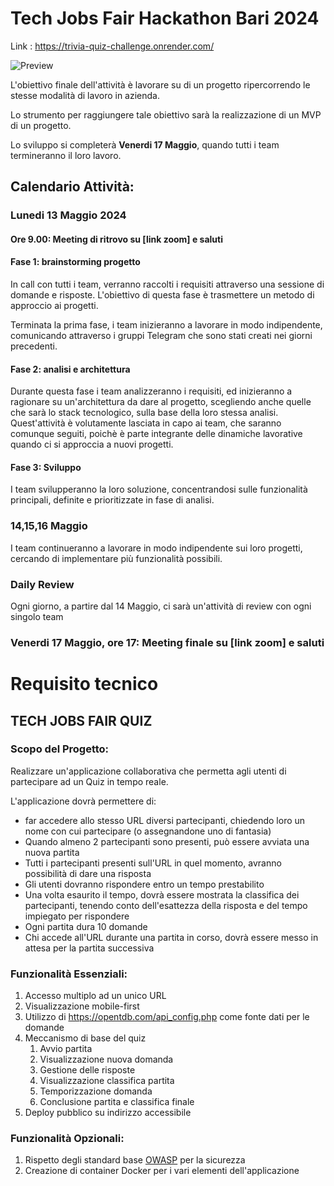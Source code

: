 # Tech Jobs Fair Hackathon Bari 2024

Link : https://trivia-quiz-challenge.onrender.com/

![Preview]()  


L'obiettivo finale dell'attività è lavorare su di un progetto ripercorrendo le stesse modalità di lavoro in azienda.

Lo strumento per raggiungere tale obiettivo sarà la realizzazione di un MVP di un progetto.

Lo sviluppo si completerà **Venerdi 17 Maggio**, quando tutti i team termineranno il loro lavoro.

## Calendario Attività:

### Lunedi 13 Maggio 2024

#### Ore 9.00: Meeting di ritrovo su [link zoom] e saluti

#### Fase 1: brainstorming progetto
In call con tutti i team, verranno raccolti i requisiti attraverso una sessione di domande e risposte.
L'obiettivo di questa fase è trasmettere un metodo di approccio ai progetti.

Terminata la prima fase, i team inizieranno a lavorare in modo indipendente, comunicando attraverso i gruppi Telegram che sono stati creati nei giorni precedenti. 

#### Fase 2: analisi e architettura
Durante questa fase i team analizzeranno i requisiti, ed inizieranno a ragionare su un'architettura da dare al progetto, scegliendo anche quelle che sarà lo stack tecnologico, sulla base della loro stessa analisi.
Quest'attività è volutamente lasciata in capo ai team, che saranno comunque seguiti, poichè è parte integrante delle dinamiche lavorative quando ci si approccia a nuovi progetti.

#### Fase 3: Sviluppo
I team svilupperanno la loro soluzione, concentrandosi sulle funzionalità principali, definite e prioritizzate in fase di analisi.

### 14,15,16 Maggio
I team continueranno a lavorare in modo indipendente sui loro progetti, cercando di implementare più funzionalità possibili.

### Daily Review

Ogni giorno, a partire dal 14 Maggio, ci sarà un'attività di review con ogni singolo team

### Venerdi 17 Maggio, ore 17: Meeting finale su [link zoom] e saluti

# Requisito tecnico

## TECH JOBS FAIR QUIZ

### Scopo del Progetto:
Realizzare un'applicazione collaborativa che permetta agli utenti di partecipare ad un Quiz in tempo reale.

L'applicazione dovrà permettere di:
- far accedere allo stesso URL diversi partecipanti, chiedendo loro un nome con cui partecipare (o assegnandone uno di fantasia)
- Quando almeno 2 partecipanti sono presenti, può essere avviata una nuova partita
- Tutti i partecipanti presenti sull'URL in quel momento, avranno possibilità di dare una risposta
- Gli utenti dovranno rispondere entro un tempo prestabilito
- Una volta esaurito il tempo, dovrà essere mostrata la classifica dei partecipanti, tenendo conto dell'esattezza della risposta e del tempo impiegato per rispondere
- Ogni partita dura 10 domande
- Chi accede all'URL durante una partita in corso, dovrà essere messo in attesa per la partita successiva

### Funzionalità Essenziali:

1. Accesso multiplo ad un unico URL
2. Visualizzazione mobile-first
3. Utilizzo di https://opentdb.com/api_config.php come fonte dati per le domande
4. Meccanismo di base del quiz
   1. Avvio partita
   2. Visualizzazione nuova domanda
   3. Gestione delle risposte
   4. Visualizzazione classifica partita
   5. Temporizzazione domanda
   6. Conclusione partita e classifica finale
 5. Deploy pubblico su indirizzo accessibile 

### Funzionalità Opzionali:

1. Rispetto degli standard base [OWASP](https://owasp.org/) per la sicurezza
2. Creazione di container Docker per i vari elementi dell'applicazione
